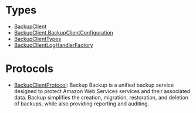 # Types

  - [BackupClient](/aws-sdk-swift/reference/0.x/AWSBackup/BackupClient)
  - [BackupClient.BackupClientConfiguration](/aws-sdk-swift/reference/0.x/AWSBackup/BackupClient_BackupClientConfiguration)
  - [BackupClientTypes](/aws-sdk-swift/reference/0.x/AWSBackup/BackupClientTypes)
  - [BackupClientLogHandlerFactory](/aws-sdk-swift/reference/0.x/AWSBackup/BackupClientLogHandlerFactory)

# Protocols

  - [BackupClientProtocol](/aws-sdk-swift/reference/0.x/AWSBackup/BackupClientProtocol):
    Backup Backup is a unified backup service designed to protect Amazon Web Services services and their associated data. Backup simplifies the creation, migration, restoration, and deletion of backups, while also providing reporting and auditing.
